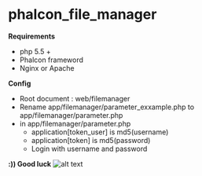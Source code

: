 # phalcon_file_manager

**Requirements**
- php 5.5 +
- Phalcon frameword
- Nginx or Apache

**Config**
- Root document : web/filemanager
- Rename app/filemanager/parameter_exxample.php to app/filemanager/parameter.php
- in app/filemanager/parameter.php
  - application[token_user] is md5(username)
  - application[token] is md5(password)
  - Login with username and password

**:)) Good luck**
![alt text](https://lh3.googleusercontent.com/cE1Z_X38q4VTB3wd1-z3oDfNkwayLgfeXiIyeTBHYbJpSXUAYXDYGgRqakyU8pRgmW8Gr8GJpF0b5FheS2vHpk8e2oPcjY7aGlTgAeSV7nZx_2SzFYSQOkjpAKblhwEEPA3ZjxnhWYy2hTunbwUIJMrVQ2l1cI3Aj_assCDNpV9a0JmfmAcnINNKvzoa1ZleBdazZHVWUjj-UEBUHdyhwC3u-AIk2DN47JNfVM_AQEAlYkeeMOL6sX9NWBALSZEr8ct1eCyI3wV6mNGB73JkTCZREV5v7VuznTy6R79evsHtLOVrE1eYyT-G7_8OzkLK2IQlXyOvk59OqdhLkWSlL59JeE_MuWMkT4hgvMheOmzDMetOGDD1pjKLOtEbo6aVw60Vmk3FNK0jvsaXFh_CygOuehrEfBTyaiQoJMsW3APGj5dnagCOQE8k7HL3Y6RRltaVPnhdjFn6TAA3UkuNFJ61toM5WK3TwN8CzTL7vDglWebFZK7mODnFmZpPAskdZpEi4MEP9Mxrsm0wrmxzawwzky1T_3HR549co1h-c0cAwF23qH-tzzGuxF2XwyVzlKLRMyczOauvTzzvhymVT9NuSygA6Zoh=w1086-h761-no "Phalcon file manager")
